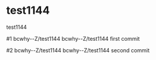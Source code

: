 # test1144
test1144


#1 bcwhy--Z/test1144
bcwhy--Z/test1144 first commit


#2 bcwhy--Z/test1144
bcwhy--Z/test1144 second commit
